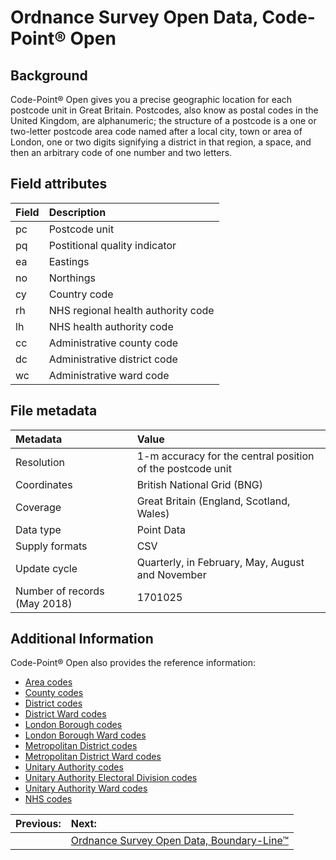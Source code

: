 # Ordnance Survey Open Data, Code-Point® Open

## Background
Code-Point® Open gives you a precise geographic location for each postcode unit in Great Britain. Postcodes, also know as postal codes in the United Kingdom, are alphanumeric; the structure of a postcode is a one or two-letter postcode area code named after a local city, town or area of London, one or two digits signifying a district in that region, a space, and then an arbitrary code of one number and two letters. 

## Field attributes
| Field | Description |
| :---- | :--- |
| pc | Postcode unit |
| pq | Postitional quality indicator |
| ea | Eastings |
| no | Northings |
| cy | Country code |
| rh | NHS regional health authority  code |
| lh | NHS health authority  code |
| cc | Administrative county code |
| dc | Administrative district code |
| wc | Administrative ward code |

## File metadata
| Metadata | Value |
| :------- | :---- |
| Resolution | 1-m accuracy for the central position of the postcode unit |
| Coordinates |  British National Grid (BNG) |
| Coverage | Great Britain (England, Scotland, Wales) |
| Data type | Point Data |
| Supply formats | CSV |
| Update cycle | Quarterly, in February, May, August and November |
| Number of records (May 2018) | 1701025 |

## Additional Information
Code-Point® Open also provides the reference information:
- [Area codes](data/cpo-area-codes.md)
- [County codes](data/cpo-county-codes.md)
- [District codes](data/cpo-district-codes.md)
- [District Ward codes](data/cpo-district-ward-codes.md)
- [London Borough codes](data/cpo-lon-borough-codes.md)
- [London Borough Ward codes](data/cpo-lon-borough-ward-codes.md)
- [Metropolitan District codes](data/cpo-met-district-codes.md)
- [Metropolitan District Ward codes](data/cpo-met-district-ward-codes.md)
- [Unitary Authority codes](data/cpo-uni-auth-codes.md)
- [Unitary Authority Electoral Division codes](data/cpo-uni-auth-electoral-codes.md)
- [Unitary Authority Ward codes](data/cpo-uni-auth-ward-codes.md)
- [NHS codes](data/nhs-codes.md)

| Previous: | Next: |
| :-------- | :---- |
| | [Ordnance Survey Open Data, Boundary-Line™](data/boundary-line.md) |
